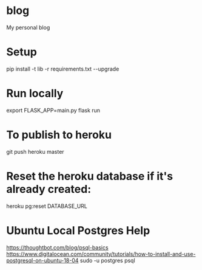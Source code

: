 # blog
My personal blog


# Setup
pip install -t lib -r requirements.txt --upgrade

# Run locally
export FLASK_APP=main.py
flask run

# To publish to heroku
git push heroku master

# Reset the heroku database if it's already created:
heroku pg:reset DATABASE_URL


# Ubuntu Local Postgres Help

https://thoughtbot.com/blog/psql-basics
https://www.digitalocean.com/community/tutorials/how-to-install-and-use-postgresql-on-ubuntu-18-04
    sudo -u postgres psql
